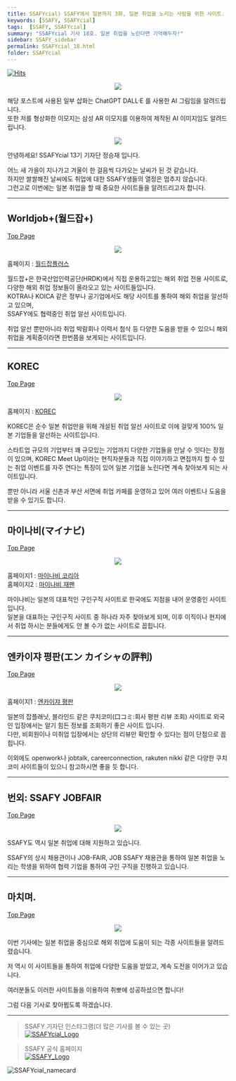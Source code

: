 ```yaml
---
title: SSAFYcial) SSAFY에서 일본까지 3화, 일본 취업을 노리는 사람을 위한 사이트.
keywords: [SSAFY, SSAFYcial]
tags:  [SSAFY, SSAFYcial]
summary: "SSAFYcial 기사 18호. 일본 취업을 노린다면 기억해두자!"
sidebar: SSAFY_sidebar
permalink: SSAFYcial_18.html
folder: SSAFYcial
---
```

<a href="https://hits.sh/jsj0per.github.io/SSAFYcial_18.html/"><img alt="Hits" src="https://hits.sh/jsj0per.github.io/SSAFYcial_18.html.svg?style=for-the-badge&label=PostView&color=347DBE&logo=Perso"/></a>

<div style="text-align: center;">
  <img src="/pages/SSAFYcial/SSAFYcial_img/SSAFY_to_JAPAN.png"/>
</div>

해당 포스트에 사용된 일부 삽화는 ChatGPT DALL·E 를 사용한 AI 그림임을 알려드립니다.  
또한 저를 형상화한 이모지는 삼성 AR 이모지를 이용하여 제작된 AI 이미지임도 알려드립니다.    

<div style="text-align: center;">
  <img src="/pages/SSAFYcial/SSAFYcial_img/JSJ_Hello.png"/>
</div>

안녕하세요! SSAFYcial 13기 기자단 정승재 입니다.  

어느 새 가을이 지나가고 겨울이 한 걸음씩 다가오는 날씨가 된 것 같습니다.  
하지만 쌀쌀해진 날씨에도 취업에 대한 SSAFY생들의 열정은 멈추지 않습니다.  
그런고로 이번에는 일본 취업을 할 때 중요한 사이트들을 알려드리고자 합니다.  

---

## Worldjob+(월드잡+)

[Top Page](#)

<div style="text-align: center;">
  <img src="/pages/SSAFYcial/SSAFYcial_img/SSAFYcial_18/SSAFYcial_Nov_01.png"/>
</div>

홈페이지 : [월드잡플러스](https://www.worldjob.or.kr/)  

월드잡+은 한국산업인력공단(HRDK)에서 직접 운용하고있는 해외 취업 전용 사이트로,  
다양한 해외 취업 정보들이 올라오고 있는 사이트들입니다.  
KOTRA나 KOICA 같은 정부나 공기업에서도 해당 사이트를 통하여 해외 취업을 알선하고 있으며,  
SSAFY에도 협력중인 취업 알선 사이트입니다.  

취업 알선 뿐만아니라 취업 박람회나 이력서 첨삭 등 다양한 도움을 받을 수 있으니 해외취업을 계획중이라면 한번쯤을 보게되는 사이트입니다.  

---

## KOREC

[Top Page](#)

<div style="text-align: center;">
  <img src="/pages/SSAFYcial/SSAFYcial_img/SSAFYcial_18/SSAFYcial_Nov_02.png"/>
</div>

홈페이지 : [KOREC](https://app.korec.kr/)  

KOREC은 순수 일본 취업만을 위해 개설된 취업 알선 사이트로 이에 걸맞게 100% 일본 기업들을 알선하는 사이트입니다.  

스타트업 규모의 기업부터 꽤 규모있는 기업까지 다양한 기업들을 만날 수 잇다는 장점이 있으며, KOREC Meet Up이라는 현직자분들과 직접 이야기하고 면접까지 할 수 있는 취업 이벤트를 자주 연다는 특징이 있어 일본 기업을 노린다면 계속 찾아보게 되는 사이트입니다.  

뿐만 아니라 서울 신촌과 부산 서면에 취업 카페를 운영하고 있어 여러 이벤트나 도움을 받을 수 있기도 합니다.  

---

## 마이나비(マイナビ)

[Top Page](#)

<div style="text-align: center;">
  <img src="/pages/SSAFYcial/SSAFYcial_img/SSAFYcial_18/SSAFYcial_Nov_03.png"/>
</div>

홈페이지1 : [마이나비 코리아](https://www.mynavikorea.co.kr/)  
홈페이지2 : [마이나비 재팬](https://job.mynavi.jp/)  

마이나비는 일본의 대표적인 구인구직 사이트로 한국에도 지점을 내어 운영중인 사이트입니다.  
일본을 대표하는 구인구직 사이트 중 하나라 자주 찾아보게 되며, 이후 이직이나 현지에서 취업 하시는 분들에게도 안 볼 수가 없는 사이트로 꼽힙니다.  

---

## 엔카이쟈 평판(エン カイシャの評判)

[Top Page](#)

<div style="text-align: center;">
  <img src="/pages/SSAFYcial/SSAFYcial_img/SSAFYcial_18/SSAFYcial_Nov_04.png"/>
</div>

홈페이지1 : [엔카이쟈 평판](https://en-hyouban.com/)

일본의 잡플래닛, 블라인드 같은 쿠치코미(口コミ:회사 평판 리뷰 조회) 사이트로 외국인 입장에서는 알기 힘든 정보를 조회하기 좋은 사이트 입니다.  
다만, 비회원이나 미취업 입장에서는 상단의 리뷰만 확인할 수 있다는 점이 단점으로 꼽힙니다.  

이외에도 openwork나 jobtalk, careerconnection, rakuten nikki 같은 다양한 쿠치코미 사이트들이 있으니 참고하시면 좋을 듯 합니다.  

---

## 번외: SSAFY JOBFAIR

[Top Page](#)

<div style="text-align: center;">
  <img src="/pages/SSAFYcial/SSAFYcial_img/SSAFYcial_18/SSAFYcial_Nov_05.png"/>
</div>

SSAFY도 역시 일본 취업에 대해 지원하고 있습니다.  

SSAFY의 상시 채용관이나 JOB-FAIR, JOB SSAFY 채용관을 통하여 일본 취업을 노리는 학생을 위하여 협력 기업을 통하여 구인 구직을 진행하고 있습니다.  

---

## 마치며.

[Top Page](#)

<div style="text-align: center;">
  <img src="/pages/SSAFYcial/SSAFYcial_img/JSJ_THANKS.png"/>
</div>

이번 기사에는 일본 취업을 중심으로 해외 취업에 도움이 되는 각종 사이트들을 알려드렸습니다.  

저 역시 이 사이트들을 통하여 취업에 다양한 도움을 받았고, 계속 도전을 이어가고 있습니다.  

여러분들도 이러한 사이트들을 이용하여 취뽀에 성공하셨으면 합니다!  

그럼 다음 기사로 찾아뵙도록 하겠습니다.  

---

> SSAFY 기자단 인스타그램(더 많은 기사를 볼 수 있는 곳)  
> [![SSAFYcial_Logo](/pages/SSAFYcial/SSAFYcial_img/ssafycial.png)](https://www.instagram.com/hellossafycial)

> SSAFY 공식 홈페이지  
> [![SSAFY_Logo](/pages/SSAFYcial/SSAFYcial_img/new_logo_ssafy.png)](https://www.ssafy.com)

![SSAFYcial_namecard](/pages/SSAFYcial/SSAFYcial_namecard_new.png)
